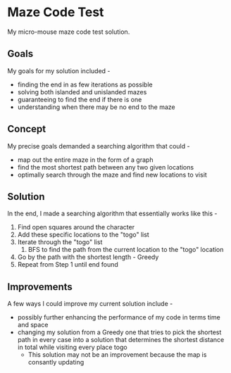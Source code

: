 # Maze Code Test
My micro-mouse maze code test solution.

## Goals
My goals for my solution included - 

* finding the end in as few iterations as possible
* solving both islanded and unislanded mazes 
* guaranteeing to find the end if there is one
* understanding when there may be no end to the maze

## Concept
My precise goals demanded a searching algorithm that could - 

* map out the entire maze in the form of a graph
* find the most shortest path between any two given locations
* optimally search through the maze and find new locations to visit

## Solution
In the end, I made a searching algorithm that essentially works like this - 

1. Find open squares around the character
2. Add these specific locations to the "togo" list
3. Iterate through the "togo" list
   1. BFS to find the path from the current location to the "togo" location
4. Go by the path with the shortest length - Greedy
5. Repeat from Step 1 until end found

## Improvements
A few ways I could improve my current solution include -

* possibly further enhancing the performance of my code in terms time and space
* changing my solution from a Greedy one that tries to pick the shortest path in every case 
  into a solution that determines the shortest distance in total while visiting every place togo
  * This solution may not be an improvement because the map is consantly updating
